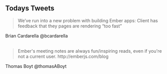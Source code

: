 ##  Todays Tweets

<blockquote>
  We’ve run into a new problem with building Ember apps: Client has feedback that they pages are rendering “too fast”
</blockquote>
Brian Cardarella @bcardarella

<br>
<br>

<blockquote>
  Ember's meeting notes are always fun/inspiring reads, even if you're not a current user.
  <span class="white">
    http://emberjs.com/blog
  </span>
</blockquote>
Thomas Boyt @thomasABoyt
